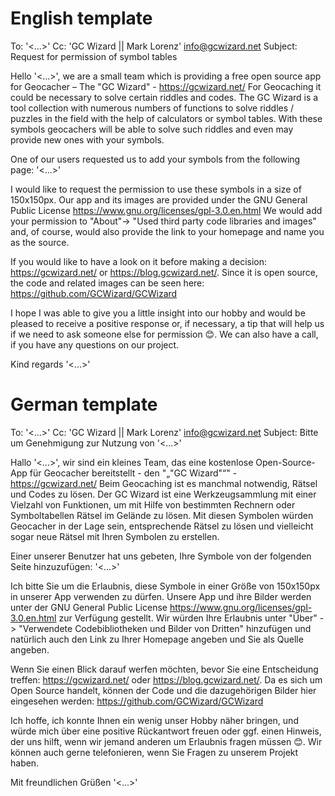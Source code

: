 # English template

To: '<...>'
Cc: 'GC Wizard || Mark Lorenz' <info@gcwizard.net>
Subject: Request for permission of symbol tables

Hello '<...>',
we are a small team which is providing a free open source app for Geocacher – The "GC Wizard" - https://gcwizard.net/
For Geocaching it could be necessary to solve certain riddles and codes. The GC Wizard is a tool collection with numerous numbers of functions to solve riddles / puzzles in the field with the help of calculators or symbol tables. With these symbols geocachers will be able to solve such riddles and even may provide new ones with your symbols.

One of our users requested us to add your symbols from the following page:
'<...>'

I would like to request the permission to use these symbols in a size of 150x150px.
Our app and its images are provided under the GNU General Public License https://www.gnu.org/licenses/gpl-3.0.en.html
We would add your permission to "About"-> "Used third party code libraries and images" and, of course, would also provide the link to your homepage and name you as the source.

If you would like to have a look on it before making a decision: https://gcwizard.net/ or https://blog.gcwizard.net/. 
Since it is open source, the code and related images can be seen here: https://github.com/GCWizard/GCWizard

I hope I was able to give you a little insight into our hobby and would be pleased to receive a positive response or, if necessary, a tip that will help us if we need to ask someone else for permission 😊.
We can also have a call, if you have any questions on our project.

Kind regards
'<...>'


# German template

To: '<...>'
Cc: 'GC Wizard || Mark Lorenz' <info@gcwizard.net>
Subject: Bitte um Genehmigung zur Nutzung von '<...>'

Hallo '<...>',
wir sind ein kleines Team, das eine kostenlose Open-Source-App für Geocacher bereitstellt - den "„"GC Wizard"“" - https://gcwizard.net/
Beim Geocaching ist es manchmal notwendig, Rätsel und Codes zu lösen. Der GC Wizard ist eine Werkzeugsammlung mit einer Vielzahl von Funktionen, um mit Hilfe von bestimmten Rechnern oder Symboltabellen Rätsel im Gelände zu lösen. Mit diesen Symbolen würden Geocacher in der Lage sein, entsprechende Rätsel zu lösen und vielleicht sogar neue Rätsel mit Ihren Symbolen zu erstellen.

Einer unserer Benutzer hat uns gebeten, Ihre Symbole von der folgenden Seite hinzuzufügen:
'<...>'

Ich bitte Sie um die Erlaubnis, diese Symbole in einer Größe von 150x150px in unserer App verwenden zu dürfen.
Unsere App und ihre Bilder werden unter der GNU General Public License https://www.gnu.org/licenses/gpl-3.0.en.html zur Verfügung gestellt.
Wir würden Ihre Erlaubnis unter "Über" -> "Verwendete Codebibliotheken und Bilder von Dritten" hinzufügen und natürlich auch den Link zu Ihrer Homepage angeben und Sie als Quelle angeben.

Wenn Sie einen Blick darauf werfen möchten, bevor Sie eine Entscheidung treffen: https://gcwizard.net/ oder https://blog.gcwizard.net/.
Da es sich um Open Source handelt, können der Code und die dazugehörigen Bilder hier eingesehen werden: https://github.com/GCWizard/GCWizard

Ich hoffe, ich konnte Ihnen ein wenig unser Hobby näher bringen, und würde mich über eine positive Rückantwort freuen oder ggf. einen Hinweis, der uns hilft, wenn wir jemand anderen um Erlaubnis fragen müssen 😊.
Wir können auch gerne telefonieren, wenn Sie Fragen zu unserem Projekt haben.

Mit freundlichen Grüßen
'<...>'